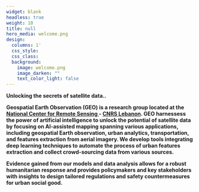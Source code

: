 ```yaml
---
widget: blank
headless: true
weight: 10
title: null
hero_media: welcome.png
design:
  columns: 1'
  css_style:
  css_class:
  background:
    image: welcome.png
    image_darken: ""
    text_color_light: false
---
```

<strong>
<!--StartFragment-->Unlocking the secrets of satellite data..<!--EndFragment-->

<br>

Geospatial Earth Observation (GEO) is a research group located at the <a href="http://rsensing.cnrs.edu.lb" target="_blank">National Center for Remote Sensing </a> - <a href="http://www.cnrs.edu.lb" target="_blank">CNRS Lebanon</a>. GEO harnessess the power of artificial intelligence to unlock the potential of satellite data by focusing on AI-assisted mapping spanning various applications, including geospatial Earth observation, urban analytics, transportation, and features extraction from aerial imagery. We develop tools integrating deep learning techniques to automate the process of urban features extraction and collect crowd-sourcing data from various sources. 

Evidence gained from our models and data analysis allows for a robust humanitarian response and provides policymakers and key stakeholders with insights to design tailored regulations and safety countermeasures for urban social good.
</strong>